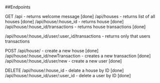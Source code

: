 ##Endpoints

GET
/api - returns welcome message [done]
/api/houses - returns list of all houses [done]
/api/house/:house_id - returns house [done]
/api/house/:house_id/transactions - returns house transactions [done]

/api/house/:house_id/user/:user_id/transactions - returns only that users transactions


POST 
/api/house/ - create a new house [done]
/api/house/:house_id/newTransaction - creates a new transaction [done]
/api/house/:house_id/user/new - create a new user [done]

DELETE
/api/house/:house_id - delate a house by ID [done]
/api/house/:house_id/user/:user_id - delete a user by ID [done]

